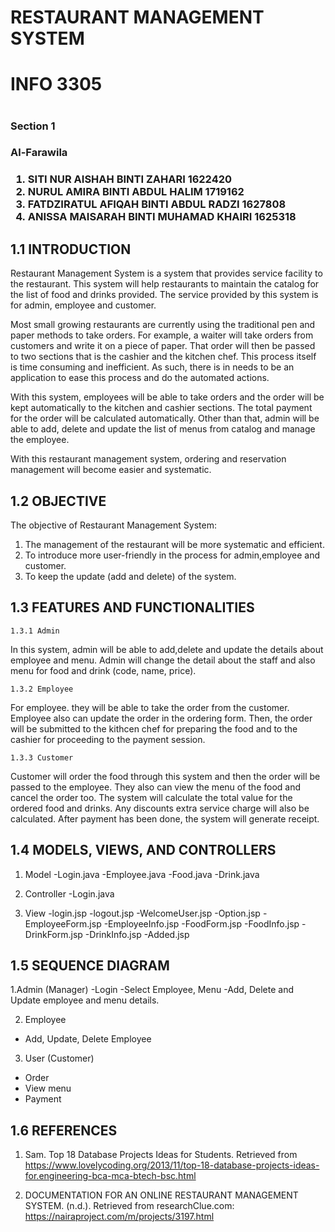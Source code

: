 # RESTAURANT MANAGEMENT SYSTEM
<h1>INFO 3305<h1>
<h3>Section 1<h3>
<h3>Al-Farawila<h3>
 
1. SITI NUR AISHAH BINTI ZAHARI          1622420
2. NURUL AMIRA BINTI ABDUL HALIM         1719162
3. FATDZIRATUL AFIQAH BINTI ABDUL RADZI  1627808
4. ANISSA MAISARAH BINTI MUHAMAD KHAIRI  1625318

## 1.1 INTRODUCTION

Restaurant Management System is a system that provides service facility to the restaurant. This system will help restaurants to maintain the catalog for the list of food and drinks provided. The service provided by this system is for admin, employee and customer.

Most small growing restaurants are currently using the traditional pen and paper methods to take orders. For example, a waiter will take orders from customers and write it on a piece of paper. That order will then be passed to two sections that is the cashier and the kitchen chef. This process itself is time consuming and inefficient. As such, there is in needs to be an application to ease this process and do the automated actions. 

With this system, employees will be able to take orders and the order will be kept automatically to the kitchen and cashier sections. The total payment for the order will be calculated automatically. Other than that, admin will be able to add, delete and update the list of menus from catalog and manage the employee.

With this restaurant management system, ordering and reservation management will become easier and systematic. 

## 1.2 OBJECTIVE 

The objective of Restaurant Management System:

1.	The management of the restaurant will be more systematic and efficient.
2.	To introduce more user-friendly in the process for admin,employee and customer.
3.	To keep the update (add and delete) of the system.


## 1.3 FEATURES AND FUNCTIONALITIES

	1.3.1 Admin
In this system, admin will be able to add,delete and update the details about employee and menu. Admin will change the detail about the staff and also menu for food and drink (code, name, price).

	1.3.2 Employee
For employee. they will be able to take the order from the customer. Employee also can update the order in the ordering form. Then, the order will be submitted to the kithcen chef for preparing the food and to the cashier for proceeding to the payment session. 

	1.3.3 Customer
Customer will order the food through this system and then the order will be passed to the employee. They also can view the menu of the food and cancel the order too. The system will calculate the total value for the ordered food and drinks. Any discounts extra service charge will also be calculated. After payment has been done, the system will generate receipt.

## 1.4 MODELS, VIEWS, AND CONTROLLERS
  
  1. Model
  -Login.java
  -Employee.java
  -Food.java
  -Drink.java
  
  2. Controller
  -Login.java
  
  3. View
  -login.jsp
  -logout.jsp
  -WelcomeUser.jsp
  -Option.jsp
  -EmployeeForm.jsp
  -EmployeeInfo.jsp
  -FoodForm.jsp
  -FoodInfo.jsp
  -DrinkForm.jsp
  -DrinkInfo.jsp
  -Added.jsp
  
## 1.5 SEQUENCE DIAGRAM

1.Admin (Manager)
-Login
-Select Employee, Menu
-Add, Delete and Update employee and menu details.

2. Employee
- Add, Update, Delete Employee

3. User (Customer)
- Order
- View menu
- Payment
  
  
  
## 1.6 REFERENCES
     
1.	Sam. Top 18 Database Projects Ideas for Students. Retrieved from https://www.lovelycoding.org/2013/11/top-18-database-projects-ideas-for.engineering-bca-mca-btech-bsc.html 

2.	DOCUMENTATION FOR AN ONLINE RESTAURANT MANAGEMENT SYSTEM. (n.d.). Retrieved from researchClue.com: https://nairaproject.com/m/projects/3197.html 

